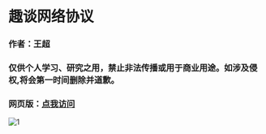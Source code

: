 # 趣谈网络协议

### 作者：王超

### 仅供个人学习、研究之用，禁止非法传播或用于商业用途。如涉及侵权,将会第一时间删除并道歉。

### 网页版：[点我访问](http://book.wshare.site/network-protocol)

![1](https://static001.geekbang.org/resource/image/88/da/88ba89d6830218e0fa2489c23076bcda.jpg)
